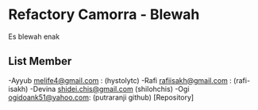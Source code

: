 # Refactory Camorra - Blewah
Es blewah enak

## List Member
-Ayyub <melife4@gmail.com> : (hystolytc)
-Rafi <rafiisakh@gmail.com> : (rafi-isakh)
-Devina <shidei.chis@gmail.com> (shilohchis) 
-Ogi <ogidoank51@yahoo.com>: (putraranji github) [Repository]
